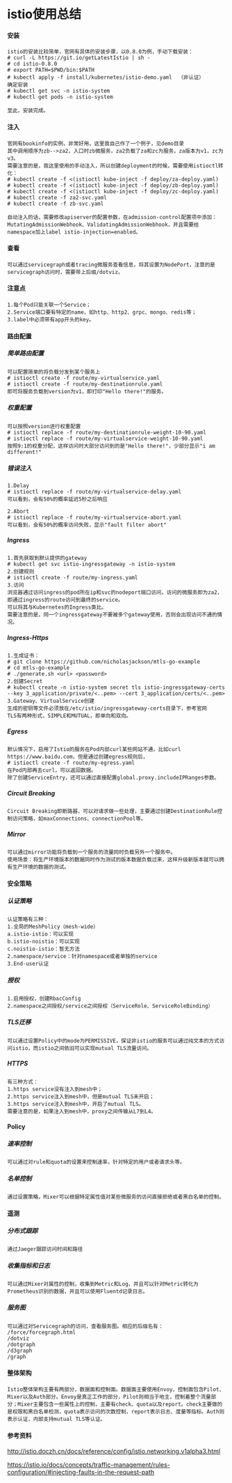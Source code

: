 # istio使用总结

#### 安装

```
istio的安装比较简单，官网有具体的安装步骤，以0.8.0为例，手动下载安装：
# curl -L https://git.io/getLatestIstio | sh -
# cd istio-0.8.0
# export PATH=$PWD/bin:$PATH
# kubectl apply -f install/kubernetes/istio-demo.yaml  （非认证）
确定安装
# kubectl get svc -n istio-system
# kubectl get pods -n istio-system

至此，安装完成。
```

#### 注入

```
官网有bookinfo的实例，非常好用，这里我自己作了一个例子，见demo目录
其中调用顺序为zb-->za2，入口时zb微服务，za2负载了za和zc为服务，za版本为v1，zc为v3。
需要注意的是，我这里使用的手动注入，所以创建deployment的时候，需要使用istioctl转化：
# kubectl create -f <(istioctl kube-inject -f deploy/za-deploy.yaml)
# kubectl create -f <(istioctl kube-inject -f deploy/zb-deploy.yaml)
# kubectl create -f <(istioctl kube-inject -f deploy/zc-deploy.yaml)
# kubectl create -f za2-svc.yaml
# kubectl create -f zb-svc.yaml

自动注入的话，需要修改apiserver的配置参数，在admission-control配置项中添加：MutatingAdmissionWebhook、ValidatingAdmissionWebhook，并且需要给namespace加上label istio-injection=enabled。
```

#### 查看

```
可以通过servicegraph或者tracing微服务查看信息，将其设置为NodePort，注意的是servicegraph访问时，需要带上后缀/dotviz。
```

#### 注意点

```
1.每个Pod只能关联一个Service；
2.Service端口要有特定的name，如http、http2、grpc、mongo、redis等；
3.label中必须带有app开头的key。
```

#### 路由配置

##### 简单路由配置

```
可以配置简单的将负载分发到某个服务上
# istioctl create -f route/my-virtualservice.yaml
# istioctl create -f route/my-destinationrule.yaml
即可将服务负载到version为v1，即打印"Hello there!"的服务。
```

##### 权重配置

```
可以按照version进行权重配置
# istioctl replace -f route/my-destinationrule-weight-10-90.yaml
# istioctl replace -f route/my-virtualservice-weight-10-90.yaml
按照9:1的权重分配，这样访问时大部分访问到的是"Hello there!"，少部分显示"i am different!"
```

##### 错误注入

```
1.Delay
# istioctl replace -f route/my-virtualservice-delay.yaml
可以看到，会有50%的概率延迟5秒之后响应

2.Abort
# istioctl replace -f route/my-virtualservice-abort.yaml
可以看到，会有50%的概率访问失败，显示"fault filter abort"
```

##### Ingress

```
1.首先获取到默认提供的gateway
# kubectl get svc istio-ingressgateway -n istio-system
2.创建规则
# istioctl create -f route/my-ingress.yaml
3.访问
浏览器通过访问ingress的pod所在ip和svc的nodeport端口访问，访问的微服务即为za2，即通过ingress的route访问到最终的service。
可以将其与Kubernetes的Ingress类比。
需要注意的是，同一个ingressgateway不要被多个gateway使用，否则会出现访问不通的情况。
```

##### Ingress-Https

```
1.生成证书：
# git clone https://github.com/nicholasjackson/mtls-go-example
# cd mtls-go-example
# ./generate.sh <url> <password>
2.创建Secret
# kubectl create -n istio-system secret tls istio-ingressgateway-certs --key 3_application/private/<..pem> --cert 3_application/certs/<..pem>
3.Gateway、VirtualService创建
生成的密钥等文件必须放在/etc/istio/ingressgateway-certs目录下，参考官网
TLS有两种形式，SIMPLE和MUTUAL，即单向和双向。
```

##### Egress

```
默认情况下，启用了Istio的服务在Pod内部curl某些网站不通，比如curl https://www.baidu.com，但是通过创建egress规则后，
# istioctl create -f route/my-egress.yaml
在Pod内部再去curl，可以返回数据。
除了创建ServiceEntry，还可以通过直接配置global.proxy.includeIPRanges参数。
```

##### Circuit Breaking

```
Circuit Breaking即断路器，可以对请求做一些处理，主要通过创建DestinationRule控制访问策略，如maxConnections、connectionPool等。
```

##### Mirror

```
可以通过mirror功能将负载到一个服务的流量同时负载另外一个服务中。
使用场景：将生产环境版本的数据同时作为测试的版本数据负载过来，这样升级新版本就可以拥有生产环境的数据的测试。
```

#### 安全策略

##### 认证策略

```
认证策略有三种：
1.全局的MeshPolicy（mesh-wide）
a.istio-istio：可以实现
b.istio-noistio：可以实现
c.noistio-istio：暂无方法
2.namespace/service：针对namespace或者单独的service
3.End-user认证
```

##### 授权

```
1.启用授权，创建RbacConfig
2.namespace之间授权/service之间授权（ServiceRole、ServiceRoleBinding）
```

##### TLS迁移

```
可以通过设置Policy中的mode为PERMISSIVE，保证非istio的服务可以通过纯文本的方式访问istio，而istio之间依旧可以实现mutual TLS流量访问。
```

##### HTTPS

```
有三种方式：
1.https service没有注入到mesh中；
2.https service注入到mesh中，但是mutual TLS未开启；
3.https service注入到mesh中，开启了mutual TLS。
需要注意的是，如果注入到mesh中，proxy之间传输从L7到L4。
```

#### Policy

##### 速率控制

```
可以通过对rule和quota的设置来控制速率，针对特定的用户或者请求头等。
```

##### 名单控制

```
通过设置策略，Mixer可以根据特定属性值对某些微服务的访问直接拒绝或者黑白名单的控制。
```

#### 遥测

##### 分布式跟踪

```
通过Jaeger跟踪访问时间和路径
```

##### 收集指标和日志

```
可以通过Mixer对属性的控制，收集到Metric和Log，并且可以针对Metric转化为Prometheus识别的数据，并且可以使用Fluentd记录日志。
```

##### 服务图

```
可以通过对Servicegraph的访问，查看服务图。相应的后缀名有：
/force/forcegraph.html 
/dotviz
/dotgraph
/d3graph
/graph
```

#### 整体架构

```
Istio整体架构主要有两部分，数据面和控制面。数据面主要使用Envoy，控制面包含Pilot、Mixer以及Auth部分。Envoy是真正工作的部分，Pilot则相当于地主，控制着整个流量部分；Mixer主要包含一些属性上的控制，主要有check、quota以及report。check主要做的是权限和黑白名单检测，quota表示访问的次数控制，report表示日志、度量等指标。Auth则表示认证，内部支持mutual TLS等认证。
```

#### 参考资料

http://istio.doczh.cn/docs/reference/config/istio.networking.v1alpha3.html

https://istio.io/docs/concepts/traffic-management/rules-configuration/#injecting-faults-in-the-request-path
